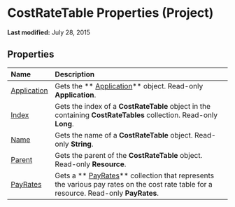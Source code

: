 
# CostRateTable Properties (Project)

 **Last modified:** July 28, 2015


## Properties



|**Name**|**Description**|
|:-----|:-----|
| [Application](f932001a-5bad-a916-a45f-e6a65ab83106.md)|Gets the  ** [Application](8eb91712-7784-a102-38c0-19bb056c27e9.md)** object. Read-only **Application**.|
| [Index](9ee17707-fffe-8e8c-3501-dc6eeedd7870.md)|Gets the index of a  **CostRateTable** object in the containing **CostRateTables** collection. Read-only **Long**.|
| [Name](b72b17b5-ad00-b251-0dea-be6fdf520556.md)|Gets the name of a  **CostRateTable** object. Read-only **String**.|
| [Parent](b40fb79c-0f23-b175-28c3-8a52ec70d8eb.md)|Gets the parent of the  **CostRateTable** object. Read-only **Resource**.|
| [PayRates](260d9e77-9fce-5169-687f-027995c73273.md)|Gets a  ** [PayRates](4c8ba1f3-bf18-2179-5f50-c090c63e46b9.md)** collection that represents the various pay rates on the cost rate table for a resource. Read-only **PayRates**.|
